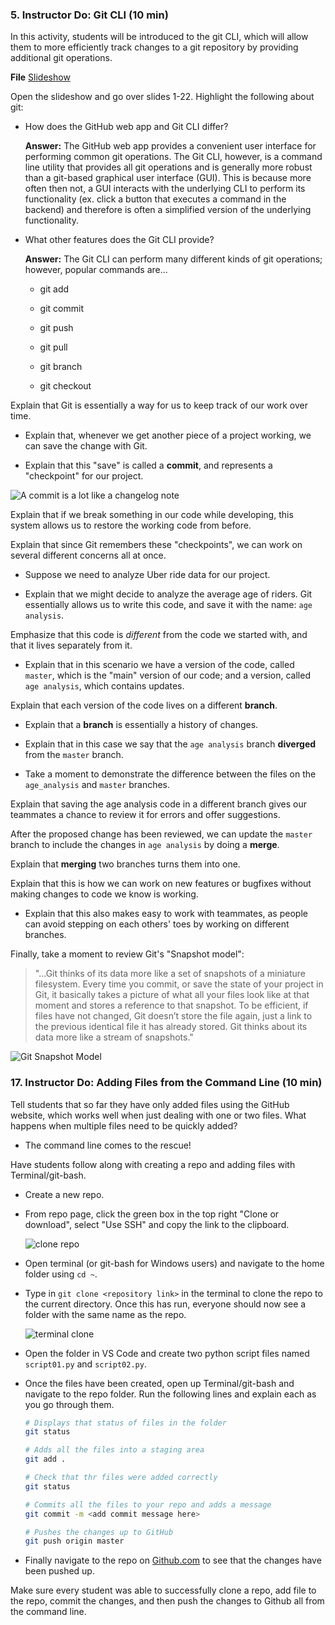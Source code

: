### 5. Instructor Do: Git CLI (10 min)

In this activity, students will be introduced to the git CLI, which will allow them to more efficiently track changes to a git repository by providing additional git operations.  

**File** [Slideshow](Resources/Intro_to_Git.pptx)

Open the slideshow and go over slides 1-22. Highlight the following about git:

* How does the GitHub web app and Git CLI differ?

  **Answer:** The GitHub web app provides a convenient user interface for performing common git operations. The Git CLI, however, is a command line utility that provides all git operations and is generally more robust than a git-based graphical user interface (GUI). This is because more often then not, a GUI interacts with the underlying CLI to perform its functionality (ex. click a button that executes a command in the backend) and therefore is often a simplified version of the underlying functionality.

* What other features does the Git CLI provide?

  **Answer:** The Git CLI can perform many different kinds of git operations; however, popular commands are...

    * git add

    * git commit

    * git push

    * git pull

    * git branch

    * git checkout
    
Explain that Git is essentially a way for us to keep track of our work over time.

* Explain that, whenever we get another piece of a project working, we can save the change with Git.

* Explain that this "save" is called a **commit**, and represents a "checkpoint" for our project.

![A commit is a lot like a changelog note](https://cdn-images-1.medium.com/max/1600/1*zj-d8TopjgBml2QVM-672w.jpeg)

Explain that if we break something in our code while developing, this system allows us to restore the working code from before.

Explain that since Git remembers these "checkpoints", we can work on several different concerns all at once.

* Suppose we need to analyze Uber ride data for our project.

* Explain that we might decide to analyze the average age of riders. Git essentially allows us to write this code, and save it with the name: `age analysis`.

Emphasize that this code is _different_ from the code we started with, and that it lives separately from it.

* Explain that in this scenario we have a version of the code, called `master`, which is the "main" version of our code; and a version, called `age analysis`, which contains updates.

Explain that each version of the code lives on a different **branch**.

* Explain that a **branch** is essentially a history of changes.

* Explain that in this case we say that the `age analysis` branch **diverged** from the `master` branch.

* Take a moment to demonstrate the difference between the files on the `age_analysis` and `master` branches.

Explain that saving the age analysis code in a different branch gives our teammates a chance to review it for errors and offer suggestions.

After the proposed change has been reviewed, we can update the `master` branch to include the changes in `age analysis` by doing a **merge**.

Explain that **merging** two branches turns them into one.

Explain that this is how we can work on new features or bugfixes without making changes to code we know is working.

* Explain that this also makes easy to work with teammates, as people can avoid stepping on each others' toes by working on different branches.

Finally, take a moment to review Git's "Snapshot model":

> "...Git thinks of its data more like a set of snapshots of a miniature filesystem. Every time you commit, or save the state of your project in Git, it basically takes a picture of what all your files look like at that moment and stores a reference to that snapshot. To be efficient, if files have not changed, Git doesn’t store the file again, just a link to the previous identical file it has already stored. Git thinks about its data more like a stream of snapshots."

![Git Snapshot Model](https://git-scm.com/book/en/v2/images/snapshots.png)

### 17. Instructor Do: Adding Files from the Command Line (10 min)

Tell students that so far they have only added files using the GitHub website, which works well when just dealing with one or two files. What happens when multiple files need to be quickly added?

* The command line comes to the rescue!

Have students follow along with creating a repo and adding files with Terminal/git-bash.

* Create a new repo.

* From repo page, click the green box in the top right "Clone or download", select "Use SSH" and copy the link to the clipboard.

  ![clone repo](Images/GitClone.gif)

* Open terminal (or git-bash for Windows users) and navigate to the home folder using `cd ~`.

* Type in `git clone <repository link>` in the terminal to clone the repo to the current directory. Once this has run, everyone should now see a folder with the same name as the repo.

    ![terminal clone](Images/GitClone_command.png)

* Open the folder in VS Code and create two python script files named `script01.py` and `script02.py`.

* Once the files have been created, open up Terminal/git-bash and navigate to the repo folder. Run the following lines and explain each as you go through them.

  ```bash
  # Displays that status of files in the folder
  git status

  # Adds all the files into a staging area
  git add .

  # Check that thr files were added correctly
  git status

  # Commits all the files to your repo and adds a message
  git commit -m <add commit message here>

  # Pushes the changes up to GitHub
  git push origin master
  ```

* Finally navigate to the repo on [Github.com](https://github.com/) to see that the changes have been pushed up.

Make sure every student was able to successfully clone a repo, add file to the repo, commit the changes, and then push the changes to Github all from the command line.
